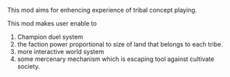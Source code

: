 This mod aims for enhencing experience of tribal concept playing.

This mod makes user enable to
1. Champion duel system
2. the faction power proportional to size of land that belongs to each tribe.
3. more interactive world system
4. some mercenary mechanism which is escaping tool against cultivate society.

